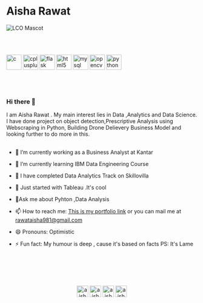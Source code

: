 # Aisha Rawat  





![LCO Mascot](https://learncodeonline.in/mascot.png
"LCO") 

</br>
</br>

<p align="left"><img src="https://devicons.github.io/devicon/devicon.git/icons/c/c-original.svg" alt="c" width="40" height="40"/> <img src="https://devicons.github.io/devicon/devicon.git/icons/cplusplus/cplusplus-original.svg" alt="cplusplus" width="40" height="40"/> <img src="https://www.vectorlogo.zone/logos/pocoo_flask/pocoo_flask-icon.svg" alt="flask" width="40" height="40"/> <img src="https://devicons.github.io/devicon/devicon.git/icons/html5/html5-original-wordmark.svg" alt="html5" width="40" height="40"/> <img src="https://devicons.github.io/devicon/devicon.git/icons/mysql/mysql-original-wordmark.svg" alt="mysql" width="40" height="40"/> <img src="https://www.vectorlogo.zone/logos/opencv/opencv-icon.svg" alt="opencv" width="40" height="40"/> <img src="https://devicons.github.io/devicon/devicon.git/icons/python/python-original.svg" alt="python" width="40" height="40"/></p>


</br>
</br>


### Hi there 👋 
I am Aisha Rawat . My main interest lies in Data ,Analytics and Data Science.
I have done project on object detection,Prescriptive Analysis using Webscraping in Python, Building Drone Delievery Business Model and looking further to do more in this.
</br>
</br>




- 🔭 I’m currently working as a Business Analyst at Kantar

- 🌱 I’m currently learning IBM Data Engineering Course

- 👯 I have completed Data Analytics Track on Skillovilla

- 🤔 Just started with Tableau .It's cool

- 💬Ask me about Pyhton ,Data Analysis

- 📫 How to reach me: [This is my portfolio link](https://github.com/AishaRawat/AishaRawat/blob/master/README.md) or you can mail me at rawataisha981@gmail.com 

- 😄 Pronouns: Optimistic

- ⚡ Fun fact: My humour is deep , cause it's based on facts 
            PS: It's Lame


</br>
</br>
</br>
</br>
<p align="center">
<a href="https://twitter.com/aisharawat93" target="blank"><img align="center" src="https://cdn.jsdelivr.net/npm/simple-icons@3.0.1/icons/twitter.svg" alt="aisharawat93" height="30" width="30" /></a>
<a href="https://www.linkedin.com/in/aisha-rawat-a8bb26186" target="blank"><img align="center" src="https://cdn.jsdelivr.net/npm/simple-icons@3.0.1/icons/linkedin.svg" alt="aisha rawat" height="30" width="30" /></a>
<a href="https://kaggle.com/aisha rawat" target="blank"><img align="center" src="https://cdn.jsdelivr.net/npm/simple-icons@3.0.1/icons/kaggle.svg" alt="aisha rawat" height="30" width="30" /></a>
<a href="https://fb.com/aisha rawat" target="blank"><img align="center" src="https://cdn.jsdelivr.net/npm/simple-icons@3.0.1/icons/facebook.svg" alt="aisha rawat" height="30" width="30" /></a>
</p>




